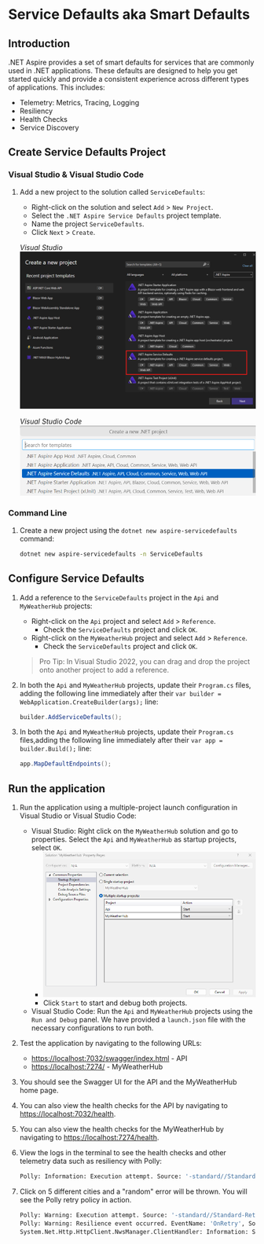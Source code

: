 # Service Defaults aka Smart Defaults

## Introduction

.NET Aspire provides a set of smart defaults for services that are commonly used in .NET applications. These defaults are designed to help you get started quickly and provide a consistent experience across different types of applications. This includes:

- Telemetry: Metrics, Tracing, Logging
- Resiliency
- Health Checks
- Service Discovery

## Create Service Defaults Project

### Visual Studio & Visual Studio Code

1. Add a new project to the solution called `ServiceDefaults`:
   - Right-click on the solution and select `Add` > `New Project`.
   - Select the `.NET Aspire Service Defaults` project template.
   - Name the project `ServiceDefaults`.
   - Click `Next` > `Create`.

    *Visual Studio*
    ![Visual Studio dialog to add a service defaults project](./media/vs-add-servicedefaults.png)

    *Visual Studio Code*
    ![Visual Studio Code dialog to add a service defaults project](./media/vsc-add-servicedefaults.png)

### Command Line

1. Create a new project using the `dotnet new aspire-servicedefaults` command:

   ```bash
   dotnet new aspire-servicedefaults -n ServiceDefaults
   ```

## Configure Service Defaults

1. Add a reference to the `ServiceDefaults` project in the `Api` and `MyWeatherHub` projects:
   - Right-click on the `Api` project and select `Add` > `Reference`.
     - Check the `ServiceDefaults` project and click `OK`.
   - Right-click on the `MyWeatherHub` project and select `Add` > `Reference`.
     - Check the `ServiceDefaults` project and click `OK`.

   > Pro Tip: In Visual Studio 2022, you can drag and drop the project onto another project to add a reference.

1. In both the `Api` and `MyWeatherHub` projects, update their `Program.cs` files, adding the following line immediately after their `var builder = WebApplication.CreateBuilder(args);` line:

   ```csharp
   builder.AddServiceDefaults();
   ```

1. In both the `Api` and `MyWeatherHub` projects, update their `Program.cs` files,adding the following line immediately after their `var app = builder.Build();` line:

   ```csharp
   app.MapDefaultEndpoints();
   ```

## Run the application

1. Run the application using a multiple-project launch configuration in Visual Studio or Visual Studio Code:
   - Visual Studio: Right click on the `MyWeatherHub` solution and go to properties. Select the `Api` and `MyWeatherHub` as startup projects, select `OK`.
     - ![Visual Studio solution properties](./media/vs-multiproject.png)
     - Click `Start` to start and debug both projects.
   - Visual Studio Code: Run the `Api` and `MyWeatherHub` projects using the `Run and Debug` panel. We have provided a `launch.json` file with the necessary configurations to run both.
1. Test the application by navigating to the following URLs:
   - [https://localhost:7032/swagger/index.html](https://localhost:7032/swagger/index.html) - API
   - [https://localhost:7274/](https://localhost:7274/) - MyWeatherHub
1. You should see the Swagger UI for the API and the MyWeatherHub home page.
1. You can also view the health checks for the API by navigating to [https://localhost:7032/health](https://localhost:7032/health).
1. You can also view the health checks for the MyWeatherHub by navigating to [https://localhost:7274/health](https://localhost:7274/health).
1. View the logs in the terminal to see the health checks and other telemetry data such as resiliency with Polly:

   ```bash
   Polly: Information: Execution attempt. Source: '-standard//Standard-Retry', Operation Key: '', Result: '200', Handled: 'False', Attempt: '0', Execution Time: '13.0649'
   ```

1. Click on 5 different cities and a "random" error will be thrown. You will see the Polly retry policy in action.

   ```bash
   Polly: Warning: Execution attempt. Source: '-standard//Standard-Retry', Operation Key: '', Result: '500', Handled: 'True', Attempt: '0', Execution Time: '9732.8258'
   Polly: Warning: Resilience event occurred. EventName: 'OnRetry', Source: '-standard//Standard-Retry', Operation Key: '', Result: '500'
   System.Net.Http.HttpClient.NwsManager.ClientHandler: Information: Sending HTTP request GET http://localhost:5271/forecast/AKZ318
   ```

